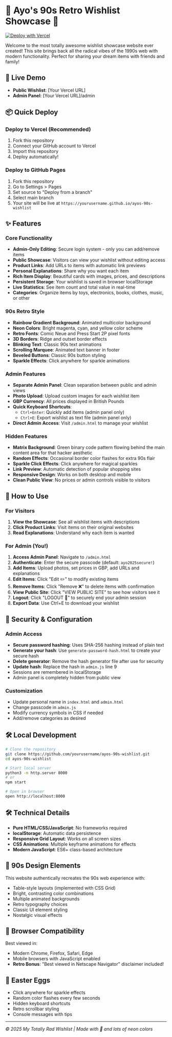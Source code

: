 # 🌟 Ayo's 90s Retro Wishlist Showcase 🌟

[![Deploy with Vercel](https://vercel.com/button)](https://vercel.com/new/clone?repository-url=https://github.com/abraham-ayo-afolalu/ayos-wishlist)

Welcome to the most totally awesome wishlist showcase website ever created! This site brings back all the radical vibes of the 1990s web with modern functionality. Perfect for sharing your dream items with friends and family!

## 🚀 Live Demo

- **Public Wishlist**: [Your Vercel URL]
- **Admin Panel**: [Your Vercel URL]/admin

## 📦 Quick Deploy

### Deploy to Vercel (Recommended)
1. Fork this repository
2. Connect your GitHub account to Vercel
3. Import this repository
4. Deploy automatically!

### Deploy to GitHub Pages
1. Fork this repository
2. Go to Settings > Pages
3. Set source to "Deploy from a branch"
4. Select main branch
5. Your site will be live at `https://yourusername.github.io/ayos-90s-wishlist`

## ✨ Features

### Core Functionality
- **Admin-Only Editing**: Secure login system - only you can add/remove items
- **Public Showcase**: Visitors can view your wishlist without editing access
- **Product Links**: Add URLs to items with automatic link previews
- **Personal Explanations**: Share why you want each item
- **Rich Item Display**: Beautiful cards with images, prices, and descriptions
- **Persistent Storage**: Your wishlist is saved in browser localStorage
- **Live Statistics**: See item count and total value in real-time
- **Categories**: Organize items by toys, electronics, books, clothes, music, or other

### 90s Retro Style
- **Rainbow Gradient Background**: Animated multicolor background
- **Neon Colors**: Bright magenta, cyan, and yellow color scheme
- **Retro Fonts**: Comic Neue and Press Start 2P pixel fonts
- **3D Borders**: Ridge and outset border effects
- **Blinking Text**: Classic 90s text animations
- **Scrolling Marquee**: Animated text banner in footer
- **Beveled Buttons**: Classic 90s button styling
- **Sparkle Effects**: Click anywhere for sparkle animations

### Admin Features
- **Separate Admin Panel**: Clean separation between public and admin views
- **Photo Upload**: Upload custom images for each wishlist item
- **GBP Currency**: All prices displayed in British Pounds
- **Quick Keyboard Shortcuts**: 
  - `Ctrl+Enter`: Quickly add items (admin panel only)
  - `Ctrl+E`: Export wishlist as text file (admin panel only)
- **Direct Admin Access**: Visit `/admin.html` to manage your wishlist

### Hidden Features
- **Matrix Background**: Green binary code pattern flowing behind the main content area for that hacker aesthetic
- **Random Effects**: Occasional border color flashes for extra 90s flair
- **Sparkle Click Effects**: Click anywhere for magical sparkles
- **Link Preview**: Automatic detection of popular shopping sites
- **Responsive Design**: Works on both desktop and mobile
- **Clean Public View**: No prices or admin controls visible to visitors

## 🚀 How to Use

### For Visitors
1. **View the Showcase**: See all wishlist items with descriptions
2. **Click Product Links**: Visit items on their original websites
3. **Read Explanations**: Understand why each item is wanted

### For Admin (You!)
1. **Access Admin Panel**: Navigate to `/admin.html` 
2. **Authenticate**: Enter the secure passcode (default: `ayo2025secure!`)
3. **Add Items**: Upload photos, set prices in GBP, add URLs and explanations
4. **Edit Items**: Click "Edit ✏️" to modify existing items
5. **Remove Items**: Click "Remove ❌" to delete items with confirmation
6. **View Public Site**: Click "VIEW PUBLIC SITE" to see how visitors see it
7. **Logout**: Click "LOGOUT 🚪" to securely end your admin session
8. **Export Data**: Use Ctrl+E to download your wishlist

## 🔐 Security & Configuration

### Admin Access
- **Secure password hashing**: Uses SHA-256 hashing instead of plain text
- **Generate your hash**: Use `generate-password-hash.html` to create your secure hash
- **Delete generator**: Remove the hash generator file after use for security
- **Update hash**: Replace the hash in `admin.js` line 9
- Sessions are remembered in localStorage
- Admin panel is completely hidden from public view

### Customization
- Update personal name in `index.html` and `admin.html`
- Change passcode in `admin.js`
- Modify currency symbols in CSS if needed
- Add/remove categories as desired

## 🛠 Local Development

```bash
# Clone the repository
git clone https://github.com/yourusername/ayos-90s-wishlist.git
cd ayos-90s-wishlist

# Start local server
python3 -m http.server 8000
# or
npm start

# Open in browser
open http://localhost:8000
```

## 🛠 Technical Details

- **Pure HTML/CSS/JavaScript**: No frameworks required
- **localStorage**: Automatic data persistence
- **Responsive Grid Layout**: Works on all screen sizes
- **CSS Animations**: Multiple keyframe animations for effects
- **Modern JavaScript**: ES6+ class-based architecture

## 🎨 90s Design Elements

This website authentically recreates the 90s web experience with:
- Table-style layouts (implemented with CSS Grid)
- Bright, contrasting color combinations
- Multiple animated backgrounds
- Retro typography choices
- Classic UI element styling
- Nostalgic visual effects

## 📱 Browser Compatibility

Best viewed in:
- Modern Chrome, Firefox, Safari, Edge
- Mobile browsers with JavaScript enabled
- **Retro Bonus**: "Best viewed in Netscape Navigator" disclaimer included!

## 🎉 Easter Eggs

- Click anywhere for sparkle effects
- Random color flashes every few seconds
- Hidden keyboard shortcuts
- Retro scrollbar styling
- Console messages with tips

---

*© 2025 My Totally Rad Wishlist | Made with 💖 and lots of neon colors*
